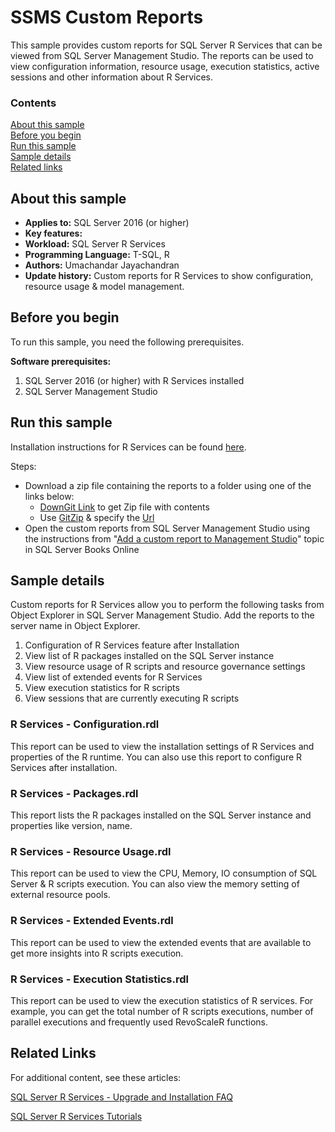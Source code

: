 # SSMS Custom Reports

This sample provides custom reports for SQL Server R Services that can be viewed from SQL Server Management Studio. The reports can be used to view configuration information, resource usage, execution statistics, active sessions and other information about R Services.

### Contents

[About this sample](#about-this-sample)<br/>
[Before you begin](#before-you-begin)<br/>
[Run this sample](#run-this-sample)<br/>
[Sample details](#sample-details)<br/>
[Related links](#related-links)<br/>


<a name=about-this-sample></a>

## About this sample

<!-- Delete the ones that don't apply -->
- **Applies to:** SQL Server 2016 (or higher)
- **Key features:**
- **Workload:** SQL Server R Services
- **Programming Language:** T-SQL, R
- **Authors:** Umachandar Jayachandran
- **Update history:** Custom reports for R Services to show configuration, resource usage & model management.

<a name=before-you-begin></a>

## Before you begin

To run this sample, you need the following prerequisites.

**Software prerequisites:**

<!-- Examples -->
1. SQL Server 2016 (or higher) with R Services installed
2. SQL Server Management Studio

<a name=run-this-sample></a>

## Run this sample
Installation instructions for R Services can be found [here](https://msdn.microsoft.com/en-us/library/mt696069.aspx).

Steps:
- Download a zip file  containing the reports to a folder using one of the links below:
    - [DownGit Link](https://minhaskamal.github.io/DownGit/#/home?url=https://github.com/Microsoft/sql-server-samples/tree/master/samples/features/r-services/SSMS-Custom-Reports) to get Zip file with contents
    - Use [GitZip](http://kinolien.github.io/gitzip/) & specify the [Url](https://github.com/Microsoft/sql-server-samples/tree/master/samples/features/r-services/SSMS-Custom-Reports)
- Open the custom reports from SQL Server Management Studio using the instructions from "[Add a custom report to Management Studio](https://msdn.microsoft.com/en-us/library/bb153687.aspx)" topic in SQL Server Books Online

<a name=sample-details></a>

## Sample details

Custom reports for R Services allow you to perform the following tasks from Object Explorer in SQL Server Management Studio. Add the reports to the server name in Object Explorer.

1. Configuration of R Services feature after Installation
2. View list of R packages installed on the SQL Server instance
3. View resource usage of R scripts and resource governance settings
4. View list of extended events for R Services
5. View execution statistics for R scripts
6. View sessions that are currently executing R scripts

### R Services - Configuration.rdl

This report can be used to view the installation settings of R Services and properties of the R runtime. You can also use this report to configure R Services after installation.  

### R Services - Packages.rdl

This report lists the R packages installed on the SQL Server instance and properties like version, name.    

### R Services - Resource Usage.rdl

This report can be used to view the CPU, Memory, IO consumption of SQL Server & R scripts execution. You can also view the memory setting of external resource pools.      

### R Services - Extended Events.rdl

This report can be used to view the extended events that are available to get more insights into R scripts execution.       

### R Services - Execution Statistics.rdl

This report can be used to view the execution statistics of R services. For example, you can get the total number of R scripts executions, number of parallel executions and frequently used RevoScaleR functions.       

<a name=related-links></a>

## Related Links
<!-- Links to more articles. Remember to delete "en-us" from the link path. -->

For additional content, see these articles:

[SQL Server R Services - Upgrade and Installation FAQ](https://msdn.microsoft.com/en-us/library/mt653951.aspx)

[SQL Server R Services Tutorials](https://msdn.microsoft.com/en-us/library/mt591993.aspx)